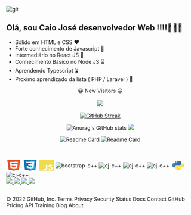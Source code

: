 ![git](https://user-images.githubusercontent.com/106616005/179858025-58389699-83cf-47e5-89ab-bc7ad4c4c61e.jpg)


## Olá, sou Caio José desenvolvedor Web !!!!👾👾👾

  - Sólido em HTML e CSS :heart:
  - Forte conhecimento de Javascript :love_you_gesture:
  - Intermediário no React JS :rocket:
  - Conhecimento Básico no Node JS :hourglass:
  - Aprendendo Typescript :hourglass_flowing_sand:
  - Proximo aprendizado da lista ( PHP / Laravel ) :raised_hands:
   

<p align="center">
  😀 New Visitors 😀
   <br><br>
   <img alingn="center" src="https://profile-counter.glitch.me/CaiOliveira19/count.svg"/>
   
<div align="center" display="flex">
 
  <a href="https://github.com/CaiOliveira19">
 
[![GitHub Streak](http://github-readme-streak-stats.herokuapp.com?user=CaiOliveira19&theme=shades-of-purple&date_format=j%20M%5B%20Y%5D&locale=pt-br)](https://git.io/streak-stats)
 
![Anurag's GitHub stats](https://github-readme-stats.vercel.app/api?username=CaiOliveira19&show_icons=true&theme=shades-of-purple)
<img height="180em" src="https://github-readme-stats.vercel.app/api/top-langs/?username=CaiOliveira19&layout=compact&langs_count=7&theme=shades-of-purple"/>

</p>

<p float="left">

[![Readme Card](https://github-readme-stats.vercel.app/api/pin/?username=CaiOliveira19&repo=CaiOliveiraDev&theme=shades-of-purple)](https://github.com/CaiOliveira19/CaiOliveiraDev)
[![Readme Card](https://github-readme-stats.vercel.app/api/pin/?username=CaiOliveira19&repo=tattoo_page&theme=shades-of-purple)](https://github.com/CaiOliveira19/tattoo_page)

</p>

</div>
  
  ##
  
<div style="display: inline_block"><br>
  <img align="center" alt="cj-HTML" height="30" width="40" src="https://raw.githubusercontent.com/devicons/devicon/master/icons/html5/html5-original.svg">
  <img align="center" alt="cj-CSS" height="30" width="40" src="https://raw.githubusercontent.com/devicons/devicon/master/icons/css3/css3-original.svg">
  <img align="center" alt="cj-Js" height="30" width="40" src="https://raw.githubusercontent.com/devicons/devicon/master/icons/javascript/javascript-plain.svg">
  <img align="center" alt="bootstrap-c++" heigth="30" width="40" src="https://cdn.jsdelivr.net/gh/devicons/devicon/icons/bootstrap/bootstrap-original.svg" />
  <img align="center" alt="cj-c++" heigth="30" width="40" src="https://cdn.jsdelivr.net/gh/devicons/devicon/icons/react/react-original.svg" />
  <img align="center" alt="cj-c++" heigth="30" width="40" src="https://cdn.jsdelivr.net/gh/devicons/devicon/icons/nodejs/nodejs-plain.svg" />
  <img align="center" alt="cj-c++" heigth="30" width="40" src="https://cdn.jsdelivr.net/gh/devicons/devicon/icons/mysql/mysql-original-wordmark.svg" />
  <img align="center" alt="cj-Python" height="30" width="40" src="https://raw.githubusercontent.com/devicons/devicon/master/icons/python/python-original.svg">
  <img align="center" alt="cj-c++" heigth="30" width="40" src="https://cdn.jsdelivr.net/gh/devicons/devicon/icons/cplusplus/cplusplus-line.svg"  />
</div>
 
<div> 
  <a href = "mailto:cj.oliveira1904@gmail.com">
    <img src="https://img.shields.io/badge/-Gmail-%23333?style=for-the-badge&logo=gmail&logoColor=white" target="_blank">
  </a>
  <a href="https://www.linkedin.com/in/caio-jose-44a8b9237/" target="_blank">
    <img src="https://img.shields.io/badge/-LinkedIn-%230077B5?style=for-the-badge&logo=linkedin&logoColor=white" target="_blank">
  </a> 
  <a href="https://www.facebook.com/caio.jusee" target="_blank">
    <img src="https://img.shields.io/badge/Facebook-1877F2?style=for-the-badge&logo=facebook&logoColor=white" target="_blank">
  </a>
  <a href="https://wa.me/5521969921216" target="_blank">
    <img src="https://img.shields.io/badge/whatsapp-00000?style=for-the-badge&logo=whatsapp&logoColor=white" target="_blank">
  </a>
</div>
  
  ##
  
© 2022 GitHub, Inc.
Terms
Privacy
Security
Status
Docs
Contact GitHub
Pricing
API
Training
Blog
About
